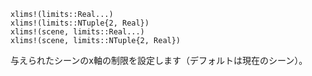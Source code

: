 ```
xlims!(limits::Real...)
xlims!(limits::NTuple{2, Real})
xlims!(scene, limits::Real...)
xlims!(scene, limits::NTuple{2, Real})
```

与えられたシーンのx軸の制限を設定します（デフォルトは現在のシーン）。

